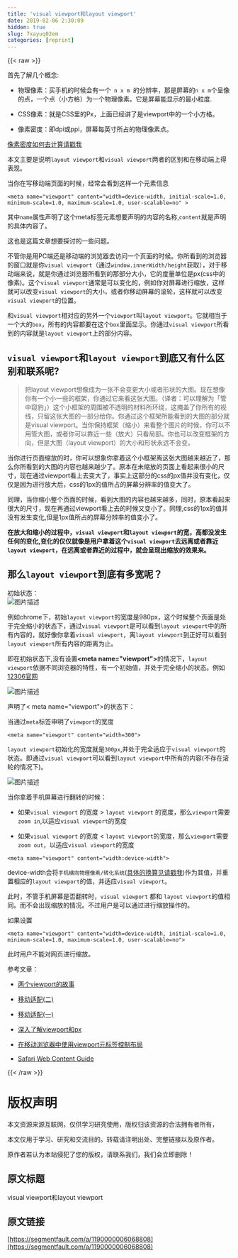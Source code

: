 ```yaml
---
title: 'visual viewport和layout viewport' 
date: 2019-02-06 2:30:09
hidden: true
slug: 7xayuq02em
categories: [reprint]
---
```


{{< raw >}}

                    
<p>首先了解几个概念:</p>
<ul>
<li><p>物理像素：买手机的时候会有一个<code> n x m </code>的分辨率，那是屏幕的<code>n x m</code>个呈像的点，一个点（小方格）为一个物理像素。它是屏幕能显示的最小粒度.</p></li>
<li><p>CSS像素：就是CSS里的Px，上面已经讲了是viewport中的一个小方格。</p></li>
<li><p>像素密度：即dpi或ppi，屏幕每英寸所占的物理像素点。</p></li>
</ul>
<p><a href="http://tgideas.qq.com/webplat/info/news_version3/804/7104/7106/m5723/201509/376281.shtml" rel="nofollow noreferrer" target="_blank">像素密度如何去计算请戳我</a></p>
<p>本文主要是说明<code>layout viewport</code>和<code>visual viewport</code>两者的区别和在移动端上得表现。</p>
<p>当你在写移动端页面的时候，经常会看到这样一个元素信息</p>
<div class="widget-codetool" style="display:none;">
      <div class="widget-codetool--inner">
      <span class="selectCode code-tool" data-toggle="tooltip" data-placement="top" title="" data-original-title="全选"></span>
      <span type="button" class="copyCode code-tool" data-toggle="tooltip" data-placement="top" data-clipboard-text="    <meta name=&quot;viewport&quot; content=&quot;width=device-width, initial-scale=1.0, minimum-scale=1.0, maximum-scale=1.0, user-scalable=no&quot; >" title="" data-original-title="复制"></span>
      <span type="button" class="saveToNote code-tool" data-toggle="tooltip" data-placement="top" title="" data-original-title="放进笔记"></span>
      </div>
      </div><pre class="javascript hljs"><code class="javascript" style="word-break: break-word; white-space: initial;">    &lt;meta name=<span class="hljs-string">"viewport"</span> content=<span class="hljs-string">"width=device-width, initial-scale=1.0, minimum-scale=1.0, maximum-scale=1.0, user-scalable=no"</span> &gt;</code></pre>
<p>其中<code>name</code>属性声明了这个meta标签元素想要声明的内容的名称,<code>content</code>就是声明的具体内容了。</p>
<p>这也是这篇文章想要探讨的一些问题。</p>
<p>不管你是用PC端还是移动端的浏览器去访问一个页面的时候。你所看到的浏览器的窗口就是你<code>visual viewport</code>（通过<code>window.innerWidth/height</code>获取），对于移动端来说，就是你通过浏览器所看到的那部分大小，它的度量单位是px(css中的像素)。这个<code>visual viewport</code>通常是可以变化的，例如你对屏幕进行缩放，这样就可以改变<code>visual viewport</code>的大小，或者你移动屏幕的滚轮，这样就可以改变<code>visual viewport</code>的位置。</p>
<p>和<code>visual viewport</code>相对应的另外一个<code>viewport</code>叫<code>layout viewport</code>。它就相当于一个大的<code>box</code>，所有的内容都要在这个<code>box</code>里面显示。你通过<code>visual viewport</code>所看到的内容就是<code>layout viewport</code>上的部分内容。</p>
<h2 id="articleHeader0">
<code>visual viewport</code>和<code>layout viewport</code>到底又有什么区别和联系呢?</h2>
<blockquote><p>把layout viewport想像成为一张不会变更大小或者形状的大图。现在想像你有一个小一些的框架，你通过它来看这张大图。（译者：可以理解为「管中窥豹」）这个小框架的周围被不透明的材料所环绕，这掩盖了你所有的视线，只留这张大图的一部分给你。你通过这个框架所能看到的大图的部分就是visual viewport。当你保持框架（缩小）来看整个图片的时候，你可以不用管大图，或者你可以靠近一些（放大）只看局部。你也可以改变框架的方向，但是大图（layout viewport）的大小和形状永远不会变。</p></blockquote>
<p>当你进行页面缩放的时，你可以想象你拿着这个小框架离这张大图越来越近了，那么你所看到的大图的内容也越来越少了。原本在未缩放的页面上看起来很小的尺寸，现在通过viewport看上去变大了，事实上这部分的css的px值并没有变化，仅仅是因为进行放大后，css的1px的值所占的屏幕分辨率的值变大了。</p>
<p>同理，当你缩小整个页面的时候，看到大图的内容也越来越多，同时，原本看起来很大的尺寸，现在再通过viewport看上去的时候又变小了。同理,css的1px的值并没有发生变化,但是1px值所占的屏幕分辨率的值变小了。</p>
<p><strong>在放大和缩小的过程中，<code>visual viewport</code>和<code>layout viewport</code>的宽，高都没发生任何的变化,变化的仅仅就像是用户拿着这个<code>visual viewport</code>去远离或者靠近<code>layout viewport</code>，在远离或者靠近的过程中，就会呈现出缩放的效果来。</strong></p>
<h2 id="articleHeader1">那么<code>layout viewport</code>到底有多宽呢？</h2>
<p>初始状态：<br><span class="img-wrap"><img data-src="/img/bVzCUt" src="https://static.alili.tech/img/bVzCUt" alt="图片描述" title="图片描述" style="cursor: pointer; display: inline;"></span></p>
<p>例如chrome下，初始<code>layout viewport</code>的宽度是980px，这个时候整个页面是处于完全缩小的状态下，通过<code>visual viewport</code>是可以看到<code>layout viewport</code>中的所有内容的，就好像你拿着<code>visual viewport</code>，离<code>layout viewport</code>到正好可以看到<code>layout viewport</code>所有内容的距离为止。</p>
<p>即在初始状态下,没有设置<strong>&lt;meta name="viewport"&gt;</strong>的情况下，<code>layout viewport</code>依据不同浏览器的特性，有一个初始值，并处于完全缩小的状态。例如 <a href="http://www.12306.cn/mormhweb/" rel="nofollow noreferrer" target="_blank">12306官网</a></p>
<p><span class="img-wrap"><img data-src="/img/bVzCUu" src="https://static.alili.tech/img/bVzCUu" alt="图片描述" title="图片描述" style="cursor: pointer; display: inline;"></span></p>
<p>声明了&lt; meta name="viewport"&gt;的状态下：</p>
<p>当通过<code>meta</code>标签申明了<code>viewport</code>的宽度</p>
<div class="widget-codetool" style="display:none;">
      <div class="widget-codetool--inner">
      <span class="selectCode code-tool" data-toggle="tooltip" data-placement="top" title="" data-original-title="全选"></span>
      <span type="button" class="copyCode code-tool" data-toggle="tooltip" data-placement="top" data-clipboard-text="    <meta name=&quot;viewport&quot; content=&quot;width=300&quot;>" title="" data-original-title="复制"></span>
      <span type="button" class="saveToNote code-tool" data-toggle="tooltip" data-placement="top" title="" data-original-title="放进笔记"></span>
      </div>
      </div><pre class="javascript hljs"><code class="javascript" style="word-break: break-word; white-space: initial;">    &lt;meta name=<span class="hljs-string">"viewport"</span> content=<span class="hljs-string">"width=300"</span>&gt;</code></pre>
<p><code>layout viewport</code>初始化的宽度就是<code>300px</code>,并处于完全适应于<code>visual viewport</code>的状态。即通过<code>visual viewport</code>可以看到<code>layout viewport</code>中所有的内容(不存在滚轮的情况下)。</p>
<p><span class="img-wrap"><img data-src="/img/bVzCUT" src="https://static.alili.tech/img/bVzCUT" alt="图片描述" title="图片描述" style="cursor: pointer; display: inline;"></span></p>
<p>当你拿着手机屏幕进行翻转的时候：</p>
<ul>
<li><p>如果<code>visual viewport</code> 的宽度 &gt; <code>layout viewport</code> 的宽度，那么<code>viewport</code>需要<code>zoom in</code>,以适应<code>visual viewport</code>的宽度</p></li>
<li><p>如果<code>visual viewport</code> 的宽度 &lt; <code>layout viewport</code>的宽度，那么<code>viewport</code>需要<code>zoom out</code>，以适应<code>visual viewport</code>的宽度</p></li>
</ul>
<div class="widget-codetool" style="display:none;">
      <div class="widget-codetool--inner">
      <span class="selectCode code-tool" data-toggle="tooltip" data-placement="top" title="" data-original-title="全选"></span>
      <span type="button" class="copyCode code-tool" data-toggle="tooltip" data-placement="top" data-clipboard-text="    <meta name=&quot;viewport&quot; content=&quot;width:device-width&quot;>" title="" data-original-title="复制"></span>
      <span type="button" class="saveToNote code-tool" data-toggle="tooltip" data-placement="top" title="" data-original-title="放进笔记"></span>
      </div>
      </div><pre class="javascript hljs"><code class="javascript" style="word-break: break-word; white-space: initial;">    &lt;meta name=<span class="hljs-string">"viewport"</span> content=<span class="hljs-string">"width:device-width"</span>&gt;</code></pre>
<p>device-width会将<code>手机横向物理像素/转化系统</code>(<a href="http://tgideas.qq.com/webplat/info/news_version3/804/7104/7106/m5723/201509/376281.shtml" rel="nofollow noreferrer" target="_blank">具体的换算见请戳我</a>)作为其值，并重置相应的<code>layout viewport</code>的值，并适应<code>visual viewport</code>。</p>
<p>此时，不管手机屏幕是否翻转时，<code>visual viewport</code> 都和 <code>layout viewport</code>的值相同。而不会出现缩放的情况。不过用户是可以通过进行缩放操作的。</p>
<p>如果设置</p>
<div class="widget-codetool" style="display:none;">
      <div class="widget-codetool--inner">
      <span class="selectCode code-tool" data-toggle="tooltip" data-placement="top" title="" data-original-title="全选"></span>
      <span type="button" class="copyCode code-tool" data-toggle="tooltip" data-placement="top" data-clipboard-text="    <meta name=&quot;viewport&quot; content=&quot;width=device-width, initial-scale=1.0, minimum-scale=1.0, maximum-scale=1.0, user-scalable=no&quot;>" title="" data-original-title="复制"></span>
      <span type="button" class="saveToNote code-tool" data-toggle="tooltip" data-placement="top" title="" data-original-title="放进笔记"></span>
      </div>
      </div><pre class="javascript hljs"><code class="javascript" style="word-break: break-word; white-space: initial;">    &lt;meta name=<span class="hljs-string">"viewport"</span> content=<span class="hljs-string">"width=device-width, initial-scale=1.0, minimum-scale=1.0, maximum-scale=1.0, user-scalable=no"</span>&gt;</code></pre>
<p>此时用户不能对网页进行缩放。</p>
<p>参考文章：</p>
<ul>
<li><p><a href="http://weizhifeng.net/viewports.html" rel="nofollow noreferrer" target="_blank">两个viewport的故事</a></p></li>
<li><p><a href="https://segmentfault.com/a/1190000004538413">移动适配(二)</a></p></li>
<li><p><a href="https://segmentfault.com/a/1190000004524243" target="_blank">移动适配(一)</a></p></li>
<li><p><a href="http://tgideas.qq.com/webplat/info/news_version3/804/7104/7106/m5723/201509/376281.shtml" rel="nofollow noreferrer" target="_blank">深入了解viewport和px</a></p></li>
<li><p><a href="https://developer.mozilla.org/zh-CN/docs/Mobile/Viewport_meta_tag" rel="nofollow noreferrer" target="_blank">在移动浏览器中使用viewport元标签控制布局</a></p></li>
<li><p><a href="https://developer.apple.com/library/safari/documentation/AppleApplications/Reference/SafariWebContent/UsingtheViewport/UsingtheViewport.html#//apple_ref/doc/uid/TP40006509-SW19" rel="nofollow noreferrer" target="_blank">Safari Web Content Guide</a></p></li>
</ul>

                
{{< /raw >}}

# 版权声明
本文资源来源互联网，仅供学习研究使用，版权归该资源的合法拥有者所有，

本文仅用于学习、研究和交流目的。转载请注明出处、完整链接以及原作者。

原作者若认为本站侵犯了您的版权，请联系我们，我们会立即删除！

## 原文标题
visual viewport和layout viewport

## 原文链接
[https://segmentfault.com/a/1190000006068808](https://segmentfault.com/a/1190000006068808)

